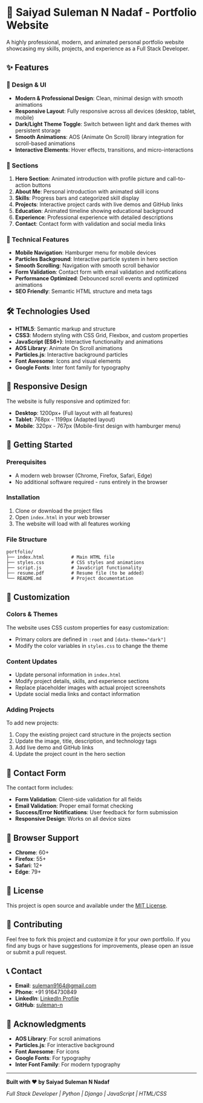 # 🚀 Saiyad Suleman N Nadaf - Portfolio Website

A highly professional, modern, and animated personal portfolio website showcasing my skills, projects, and experience as a Full Stack Developer.

## ✨ Features

### 🎨 Design & UI
- **Modern & Professional Design**: Clean, minimal design with smooth animations
- **Responsive Layout**: Fully responsive across all devices (desktop, tablet, mobile)
- **Dark/Light Theme Toggle**: Switch between light and dark themes with persistent storage
- **Smooth Animations**: AOS (Animate On Scroll) library integration for scroll-based animations
- **Interactive Elements**: Hover effects, transitions, and micro-interactions

### 🎯 Sections
1. **Hero Section**: Animated introduction with profile picture and call-to-action buttons
2. **About Me**: Personal introduction with animated skill icons
3. **Skills**: Progress bars and categorized skill display
4. **Projects**: Interactive project cards with live demos and GitHub links
5. **Education**: Animated timeline showing educational background
6. **Experience**: Professional experience with detailed descriptions
7. **Contact**: Contact form with validation and social media links

### 🔧 Technical Features
- **Mobile Navigation**: Hamburger menu for mobile devices
- **Particles Background**: Interactive particle system in hero section
- **Smooth Scrolling**: Navigation with smooth scroll behavior
- **Form Validation**: Contact form with email validation and notifications
- **Performance Optimized**: Debounced scroll events and optimized animations
- **SEO Friendly**: Semantic HTML structure and meta tags

## 🛠️ Technologies Used

- **HTML5**: Semantic markup and structure
- **CSS3**: Modern styling with CSS Grid, Flexbox, and custom properties
- **JavaScript (ES6+)**: Interactive functionality and animations
- **AOS Library**: Animate On Scroll animations
- **Particles.js**: Interactive background particles
- **Font Awesome**: Icons and visual elements
- **Google Fonts**: Inter font family for typography

## 📱 Responsive Design

The website is fully responsive and optimized for:
- **Desktop**: 1200px+ (Full layout with all features)
- **Tablet**: 768px - 1199px (Adapted layout)
- **Mobile**: 320px - 767px (Mobile-first design with hamburger menu)

## 🚀 Getting Started

### Prerequisites
- A modern web browser (Chrome, Firefox, Safari, Edge)
- No additional software required - runs entirely in the browser

### Installation
1. Clone or download the project files
2. Open `index.html` in your web browser
3. The website will load with all features working

### File Structure
```
portfolio/
├── index.html          # Main HTML file
├── styles.css          # CSS styles and animations
├── script.js           # JavaScript functionality
├── resume.pdf          # Resume file (to be added)
└── README.md           # Project documentation
```

## 🎨 Customization

### Colors & Themes
The website uses CSS custom properties for easy customization:
- Primary colors are defined in `:root` and `[data-theme="dark"]`
- Modify the color variables in `styles.css` to change the theme

### Content Updates
- Update personal information in `index.html`
- Modify project details, skills, and experience sections
- Replace placeholder images with actual project screenshots
- Update social media links and contact information

### Adding Projects
To add new projects:
1. Copy the existing project card structure in the projects section
2. Update the image, title, description, and technology tags
3. Add live demo and GitHub links
4. Update the project count in the hero section

## 📧 Contact Form

The contact form includes:
- **Form Validation**: Client-side validation for all fields
- **Email Validation**: Proper email format checking
- **Success/Error Notifications**: User feedback for form submission
- **Responsive Design**: Works on all device sizes

## 🔧 Browser Support

- **Chrome**: 60+
- **Firefox**: 55+
- **Safari**: 12+
- **Edge**: 79+

## 📄 License

This project is open source and available under the [MIT License](LICENSE).

## 🤝 Contributing

Feel free to fork this project and customize it for your own portfolio. If you find any bugs or have suggestions for improvements, please open an issue or submit a pull request.

## 📞 Contact

- **Email**: suleman9164@gmail.com
- **Phone**: +91 9164730849
- **LinkedIn**: [LinkedIn Profile](https://linkedin.com/in/your-profile)
- **GitHub**: [suleman-n](https://github.com/suleman-n)

## 🙏 Acknowledgments

- **AOS Library**: For scroll animations
- **Particles.js**: For interactive background
- **Font Awesome**: For icons
- **Google Fonts**: For typography
- **Inter Font Family**: For modern typography

---

**Built with ❤️ by Saiyad Suleman N Nadaf**

*Full Stack Developer | Python | Django | JavaScript | HTML/CSS*
